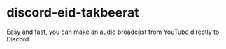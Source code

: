 # discord-eid-takbeerat
Easy and fast, you can make an audio broadcast from YouTube directly to Discord

